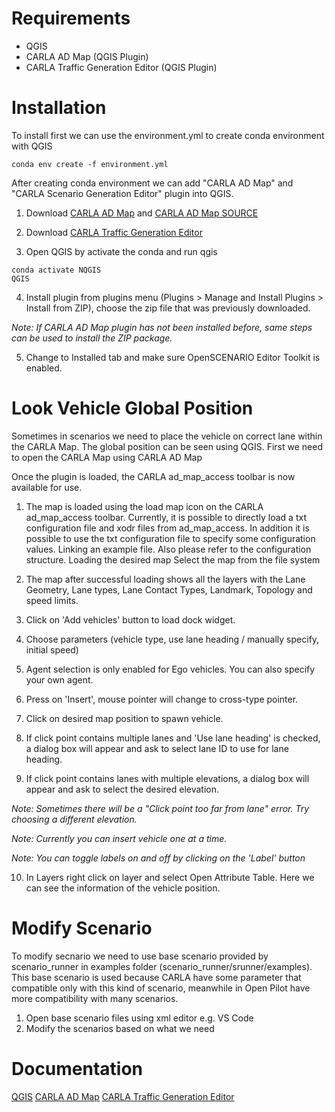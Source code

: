 # Requirements
- QGIS
- CARLA AD Map (QGIS Plugin)
- CARLA Traffic Generation Editor (QGIS Plugin)


# Installation
To install first we can use the environment.yml to create conda environment with QGIS
```console
conda env create -f environment.yml
```
After creating conda environment we can add "CARLA AD Map" and "CARLA Scenario Generation Editor" plugin into QGIS.

1. Download [CARLA AD Map](https://github.com/carla-simulator/map/releases/download/v2.6.2/ad_map_access_qgis.zip) and [CARLA AD Map SOURCE](https://github.com/carla-simulator/map/archive/refs/tags/v2.6.2.zip)

2. Download [CARLA Traffic Generation Editor](https://github.com/carla-simulator/traffic-generation-editor/archive/refs/heads/main.zip)

3. Open QGIS by activate the conda and run qgis
```console
conda activate NQGIS
QGIS
```

4. Install plugin from plugins menu (Plugins > Manage and Install Plugins > Install from ZIP), choose the zip file that was previously downloaded.

*Note: If CARLA AD Map plugin has not been installed before, same steps can be used to install the ZIP package.*

5. Change to Installed tab and make sure OpenSCENARIO Editor Toolkit is enabled.

# Look Vehicle Global Position
Sometimes in scenarios we need to place the vehicle on correct lane within the CARLA Map. The global position can be seen using QGIS. First we need to open the CARLA Map using CARLA AD Map

Once the plugin is loaded, the CARLA ad_map_access toolbar is now available for use.

1. The map is loaded using the load map icon on the CARLA ad_map_access toolbar. Currently, it is possible to directly load a txt configuration file and xodr files from ad_map_access. In addition it is possible to use the txt configuration file to specify some configuration values. Linking an example file. Also please refer to the configuration structure. Loading the desired map Select the map from the file system

2. The map after successful loading shows all the layers with the Lane Geometry, Lane types, Lane Contact Types, Landmark, Topology and speed limits.

3. Click on 'Add vehicles' button to load dock widget.

4. Choose parameters (vehicle type, use lane heading / manually specify, initial speed)

5. Agent selection is only enabled for Ego vehicles. You can also specify your own agent.

6. Press on 'Insert', mouse pointer will change to cross-type pointer.

7. Click on desired map position to spawn vehicle.

8. If click point contains multiple lanes and 'Use lane heading' is checked, a dialog box will appear and ask to select lane ID to use for lane heading.

9. If click point contains lanes with multiple elevations, a dialog box will appear and ask to select the desired elevation.

*Note: Sometimes there will be a "Click point too far from lane" error. Try choosing a different elevation.*

*Note: Currently you can insert vehicle one at a time.*

*Note: You can toggle labels on and off by clicking on the 'Label' button*

10. In Layers right click on layer and select Open Attribute Table. Here we can see the information of the vehicle position.


# Modify Scenario
To modify secnario we need to use base scenario provided by scenario_runner in examples folder (scenario_runner/srunner/examples). This base scenario is used because CARLA have some parameter that compatible only with this kind of scenario, meanwhile in Open Pilot have more compatibility with many scenarios.

1. Open base scenario files using xml editor e.g. VS Code
2. Modify the scenarios based on what we need


# Documentation
[QGIS](https://qgis.org/en/docs/index.html)
[CARLA AD Map](https://ad-map-access.readthedocs.io/en/latest/ad_map_access_qgis/ad_map_access_qgis/#how-to-use-the-tool)
[CARLA Traffic Generation Editor](https://github.com/carla-simulator/traffic-generation-editor#adding-vehicles)




